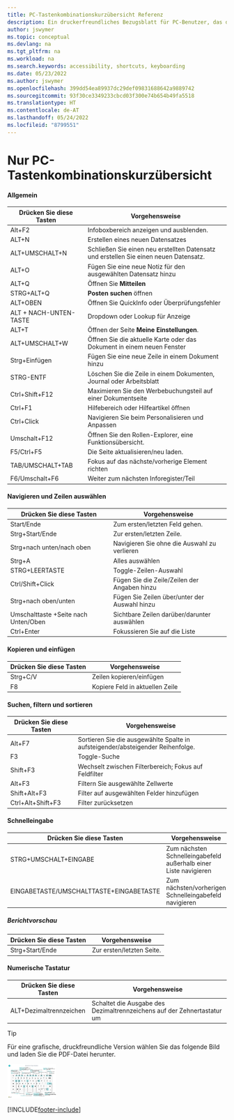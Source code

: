 ```yaml
---
title: PC-Tastenkombinationskurzübersicht Referenz
description: Ein druckerfreundliches Bezugsblatt für PC-Benutzer, das die gängigsten Tastenkombinationen enthält.
author: jswymer
ms.topic: conceptual
ms.devlang: na
ms.tgt_pltfrm: na
ms.workload: na
ms.search.keywords: accessibility, shortcuts, keyboarding
ms.date: 05/23/2022
ms.author: jswymer
ms.openlocfilehash: 399dd54ea89937dc29def09831688642a9889742
ms.sourcegitcommit: 93f30ce3349233cbcd03f300e74b654b49fa5518
ms.translationtype: HT
ms.contentlocale: de-AT
ms.lasthandoff: 05/24/2022
ms.locfileid: "8799551"
---
```

# <a name="keyboard-quick-reference---pc-only"></a>Nur PC-Tastenkombinationskurzübersicht

#### <a name="general"></a>Allgemein

|Drücken Sie diese Tasten|Vorgehensweise|  
|-|-|
|Alt+F2|Infoboxbereich anzeigen und ausblenden.|
|ALT+N|Erstellen eines neuen Datensatzes|
|ALT+UMSCHALT+N|Schließen Sie einen neu erstellten Datensatz und erstellen Sie einen neuen Datensatz.|
|ALT+O|Fügen Sie eine neue Notiz für den ausgewählten Datensatz hinzu|
|ALT+Q|Öffnen Sie **Mitteilen**|
|STRG+ALT+Q|**Posten suchen** öffnen|
|ALT+OBEN|Öffnen Sie QuickInfo oder Überprüfungsfehler|
|ALT + NACH-UNTEN-TASTE|Dropdown oder Lookup für Anzeige|
|ALT+T|Öffnen der Seite **Meine Einstellungen**.|
|ALT+UMSCHALT+W|Öffnen Sie die aktuelle Karte oder das Dokument in einem neuen Fenster|
|Strg+Einfügen|Fügen Sie eine neue Zeile in einem Dokument hinzu|
|STRG-ENTF|Löschen Sie die Zeile in einem Dokumenten, Journal oder Arbeitsblatt|
|Ctrl+Shift+F12|Maximieren Sie den Werbebuchungsteil auf einer Dokumentseite|
|Ctrl+F1|Hilfebereich oder Hilfeartikel öffnen|
|Ctrl+Click|Navigieren Sie beim Personalisieren und Anpassen|
|Umschalt+F12|Öffnen Sie den Rollen-Explorer, eine Funktionsübersicht.|
|F5/Ctrl+F5|Die Seite aktualisieren/neu laden.|
|TAB/UMSCHALT+TAB|Fokus auf das nächste/vorherige Element richten|
|F6/Umschalt+F6|Weiter zum nächsten Inforegister/Teil|

#### <a name="navigate--select-rows"></a>Navigieren und Zeilen auswählen

|Drücken Sie diese Tasten|Vorgehensweise|
|-|-|
|Start/Ende|Zum ersten/letzten Feld gehen.|
|Strg+Start/Ende |Zur ersten/letzten Zeile.|
|Strg+nach unten/nach oben|Navigieren Sie ohne die Auswahl zu verlieren|
|Strg+A |Alles auswählen|
|STRG+LEERTASTE|Toggle-Zeilen-Auswahl|
|Ctrl/Shift+Click|Fügen Sie die Zeile/Zeilen der Angaben hinzu|
|Strg+nach oben/unten|Fügen Sie Zeilen über/unter der Auswahl hinzu|
|Umschalttaste +Seite nach Unten/Oben|Sichtbare Zeilen darüber/darunter auswählen|
|Ctrl+Enter|Fokussieren Sie auf die Liste|

#### <a name="copy--paste"></a>Kopieren und einfügen

|Drücken Sie diese Tasten|Vorgehensweise|
|-|-|
|Strg+C/V|Zeilen kopieren/einfügen|
|F8|Kopiere Feld in aktuellen Zeile|

#### <a name="search-filter--sort"></a>Suchen, filtern und sortieren

|Drücken Sie diese Tasten|Vorgehensweise|
|-|-|
|Alt+F7|Sortieren Sie die ausgewählte Spalte in aufsteigender/absteigender Reihenfolge.|
|F3|Toggle-Suche|
|Shift+F3|Wechselt zwischen Filterbereich; Fokus auf Feldfilter|
|Alt+F3|Filtern Sie ausgewählte Zellwerte|
|Shift+Alt+F3|Filter auf ausgewählten Felder hinzufügen|
|Ctrl+Alt+Shift+F3|Filter zurücksetzen|

#### <a name="quick-entry"></a>Schnelleingabe

|Drücken Sie diese Tasten|Vorgehensweise|
|-|-|
|STRG+UMSCHALT+EINGABE|Zum nächsten Schnelleingabefeld außerhalb einer Liste navigieren|
|EINGABETASTE/UMSCHALTTASTE+EINGABETASTE|Zum nächsten/vorherigen Schnelleingabefeld navigieren|

##### <a name="report-preview"></a>Berichtvorschau

|Drücken Sie diese Tasten|Vorgehensweise|
|-|-|
|Strg+Start/Ende|Zur ersten/letzten Seite.|

#### <a name="numeric-keypad"></a>Numerische Tastatur

|Drücken Sie diese Tasten|Vorgehensweise|  
|-|-|
|ALT+Dezimaltrennzeichen|Schaltet die Ausgabe des Dezimaltrennzeichens auf der Zehnertastatur um|

> [!TIP]
> Für eine grafische, druckfreundliche Version wählen Sie das folgende Bild und laden Sie die PDF-Datei herunter.
>
> [![Symbol, das ein PDF öffnet.](media/keyboard_shortcut_inline.png)](media/keyboard_shortcuts.pdf)


[!INCLUDE[footer-include](includes/footer-banner.md)]